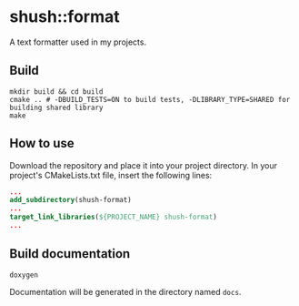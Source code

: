# shush::format
A text formatter used in my projects.

## Build
```shell
mkdir build && cd build
cmake .. # -DBUILD_TESTS=ON to build tests, -DLIBRARY_TYPE=SHARED for building shared library
make
```

## How to use
Download the repository and place it into your project directory. In your project's CMakeLists.txt file, insert the following lines:
```cmake
...
add_subdirectory(shush-format)
...
target_link_libraries(${PROJECT_NAME} shush-format)
...

```

## Build documentation
```shell
doxygen
```

Documentation will be generated in the directory named `docs`.
